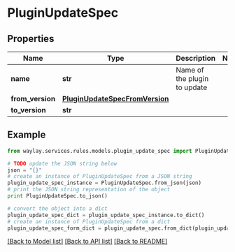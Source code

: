 # PluginUpdateSpec


## Properties

Name | Type | Description | Notes
------------ | ------------- | ------------- | -------------
**name** | **str** | Name of the plugin to update | 
**from_version** | [**PluginUpdateSpecFromVersion**](PluginUpdateSpecFromVersion.md) |  | 
**to_version** | **str** |  | 

## Example

```python
from waylay.services.rules.models.plugin_update_spec import PluginUpdateSpec

# TODO update the JSON string below
json = "{}"
# create an instance of PluginUpdateSpec from a JSON string
plugin_update_spec_instance = PluginUpdateSpec.from_json(json)
# print the JSON string representation of the object
print PluginUpdateSpec.to_json()

# convert the object into a dict
plugin_update_spec_dict = plugin_update_spec_instance.to_dict()
# create an instance of PluginUpdateSpec from a dict
plugin_update_spec_form_dict = plugin_update_spec.from_dict(plugin_update_spec_dict)
```
[[Back to Model list]](../README.md#documentation-for-models) [[Back to API list]](../README.md#documentation-for-api-endpoints) [[Back to README]](../README.md)


